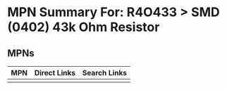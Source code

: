 



# MPN Summary For: R4O433 > SMD (0402) 43k Ohm Resistor

## MPNs
  

|MPN|Direct Links|Search Links|
| :--- | :--- | :--- |
||||
